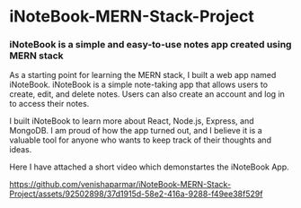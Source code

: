 # iNoteBook-MERN-Stack-Project
 ### iNoteBook is a simple and easy-to-use notes app created using MERN stack
As a starting point for learning the MERN stack, I built a web app named iNoteBook. iNoteBook is a simple note-taking app that allows users to create, edit, and delete notes. Users can also create an account and log in to access their notes.

I built iNoteBook to learn more about React, Node.js, Express, and MongoDB. I am proud of how the app turned out, and I believe it is a valuable tool for anyone who wants to keep track of their thoughts and ideas.

Here I have attached a short video which demonstartes the iNoteBook App.






https://github.com/venishaparmar/iNoteBook-MERN-Stack-Project/assets/92502898/37d1915d-58e2-416a-9288-f49ee38f529f

